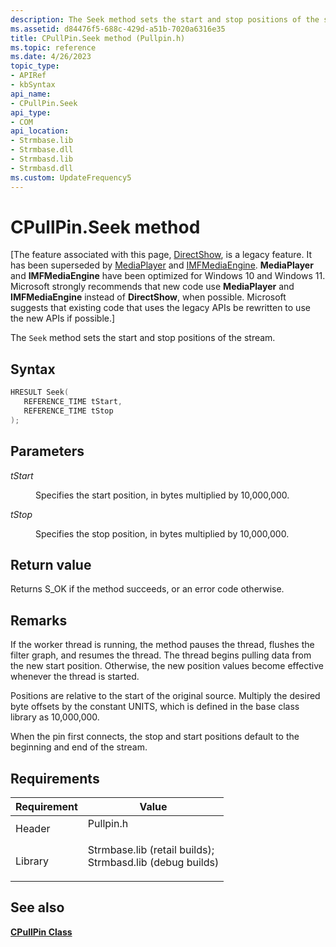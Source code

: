 ```yaml
---
description: The Seek method sets the start and stop positions of the stream.
ms.assetid: d84476f5-688c-429d-a51b-7020a6316e35
title: CPullPin.Seek method (Pullpin.h)
ms.topic: reference
ms.date: 4/26/2023
topic_type: 
- APIRef
- kbSyntax
api_name: 
- CPullPin.Seek
api_type: 
- COM
api_location: 
- Strmbase.lib
- Strmbase.dll
- Strmbasd.lib
- Strmbasd.dll
ms.custom: UpdateFrequency5
---
```


# CPullPin.Seek method

\[The feature associated with this page, [DirectShow](/windows/win32/directshow/directshow), is a legacy feature. It has been superseded by [MediaPlayer](/uwp/api/Windows.Media.Playback.MediaPlayer) and [IMFMediaEngine](/windows/win32/api/mfmediaengine/nn-mfmediaengine-imfmediaengine). **MediaPlayer** and **IMFMediaEngine** have been optimized for Windows 10 and Windows 11. Microsoft strongly recommends that new code use **MediaPlayer** and **IMFMediaEngine** instead of **DirectShow**, when possible. Microsoft suggests that existing code that uses the legacy APIs be rewritten to use the new APIs if possible.\]

The `Seek` method sets the start and stop positions of the stream.

## Syntax


```C++
HRESULT Seek(
   REFERENCE_TIME tStart,
   REFERENCE_TIME tStop
);
```



## Parameters

<dl> <dt>

*tStart* 
</dt> <dd>

Specifies the start position, in bytes multiplied by 10,000,000.

</dd> <dt>

*tStop* 
</dt> <dd>

Specifies the stop position, in bytes multiplied by 10,000,000.

</dd> </dl>

## Return value

Returns S\_OK if the method succeeds, or an error code otherwise.

## Remarks

If the worker thread is running, the method pauses the thread, flushes the filter graph, and resumes the thread. The thread begins pulling data from the new start position. Otherwise, the new position values become effective whenever the thread is started.

Positions are relative to the start of the original source. Multiply the desired byte offsets by the constant UNITS, which is defined in the base class library as 10,000,000.

When the pin first connects, the stop and start positions default to the beginning and end of the stream.

## Requirements



| Requirement | Value |
|--------------------|--------------------------------------------------------------------------------------------------------------------------------------------------------------------------------------------|
| Header<br/>  | <dl> <dt>Pullpin.h</dt> </dl>                                                                                                       |
| Library<br/> | <dl> <dt>Strmbase.lib (retail builds); </dt> <dt>Strmbasd.lib (debug builds)</dt> </dl> |



## See also

<dl> <dt>

[**CPullPin Class**](cpullpin.md)
</dt> </dl>

 

 




